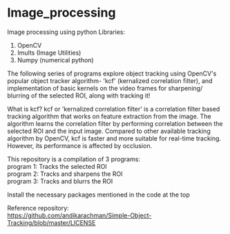 # Image_processing
Image processing using python 
Libraries:
1. OpenCV
2. Imults (Image Utilities)
3. Numpy (numerical python)


The following series of programs explore object tracking using OpenCV's popular object tracker algorithm- 'kcf' (kernalized correlation filter), and implementation of basic kernels on the video frames for sharpening/ blurring of the selected ROI, along with tracking it!


What is kcf?
kcf or 'kernalized correlation filter' is a correlation filter based tracking algorithm that works on feature extraction from the image. The algorithm learns the correlation filter by performing correlation between the selected ROI and the input image. Compared to other available tracking algorithm by OpenCV, kcf is faster and more suitable for real-time tracking. However, its performance is affected by occlusion.


This repository is a compilation of 3 programs:  
program 1: Tracks the selected ROI  
program 2: Tracks and sharpens the ROI  
program 3: Tracks and blurrs the ROI  

Install the necessary packages mentioned in the code at the top  

Reference repository:  
https://github.com/andikarachman/Simple-Object-Tracking/blob/master/LICENSE

